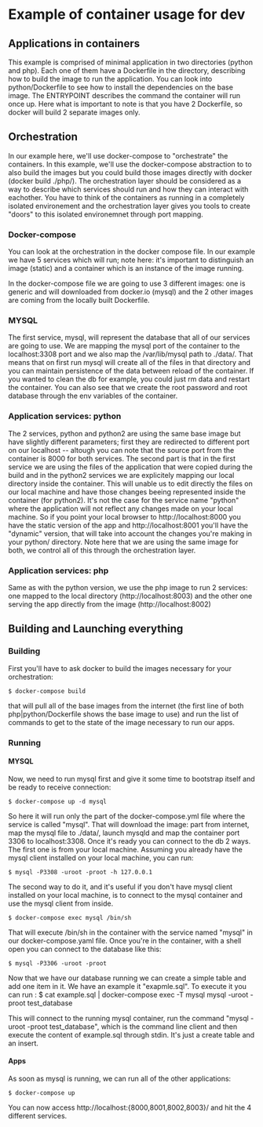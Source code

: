 # Example of container usage for dev

## Applications in containers
This example is comprised of minimal application in two directories (python and php). Each one of them have a Dockerfile in the directory, describing how to build the image to run the application. You can look into python/Dockerfile to see how to install the dependencies on the base image. The ENTRYPOINT describes the command the container will run once up.
Here what is important to note is that you have 2 Dockerfile, so docker will build 2 separate images only.

## Orchestration
In our example here, we'll use docker-compose to "orchestrate" the containers. In this example, we'll use the docker-compose abstraction to to also build the images but you could build those images directly with docker (docker build ./php/).
The orchestration layer should be considered as a way to describe which services should run and how they can interact with eachother. You have to think of the containers as running in a completely isolated environement and the orchestration layer gives you tools to create "doors" to this isolated environemnet through port mapping.

### Docker-compose

You can look at the orchestration in the docker compose file. In our example we have 5 services which will run; note here: it's important to distinguish an image (static) and a container which is an instance of the image running.

In the docker-compose file we are going to use 3 different images: one is generic and will downloaded from docker.io (mysql) and the 2 other images are coming from the locally built Dockerfile.

### MYSQL
The first service, mysql, will represent the database that all of our services are going to use. We are mapping the mysql port of the container to the localhost:3308 port and we also map the /var/lib/mysql path to ./data/. That means that on first run mysql will create all of the files in that directory and you can maintain persistence of the data between reload of the container. If you wanted to clean the db for example, you could just rm data and restart the container.
You can also see that we create the root password and root database through the env variables of the container.

### Application services: python

The 2 services, python and python2 are using the same base image but have slightly different parameters; first they are redirected to different port on our localhost -- altough you can note that the source port from the container is 8000 for both services. The second part is that in the first service we are using the files of the application that were copied during the build and in the python2 services we are explicitely mapping our local directory inside the container. This will unable us to edit directly the files on our local machine and have those changes beeing represented inside the container (for python2). It's not the case for the service name "python" where the application will not reflect any changes made on your local machine.
So if you point your local browser to http://localhost:8000 you have the static version of the app and http://localhost:8001 you'll have the "dynamic" version, that will take into account the changes you're making in your python/ directory. Note here that we are using the same image for both, we control all of this through the orchestration layer.


### Application services: php
Same as with the python version, we use the php image to run 2 services: one mapped to the local directory (http://localhost:8003) and the other one serving the app directly from the image (http://localhost:8002)

## Building and Launching everything

### Building
First you'll have to ask docker to build the images necessary for your orchestration:

	$ docker-compose build

that will pull all of the base images from the internet (the first line of both php|python/Dockerfile shows the base image to use) and run the list of commands to get to the state of the image necessary to run our apps.

### Running

#### MYSQL
Now, we need to run mysql first and give it some time to bootstrap itself and be ready to receive connection:
	
	$ docker-compose up -d mysql

So here it will run only the part of the docker-compose.yml file where the service is called "mysql". That will download the image: part from internet, map the mysql file to ./data/, launch mysqld and map the container port 3306 to localhost:3308. 
Once it's ready you can connect to the db 2 ways. The first one is from your local machine. Assuming you already have the mysql client installed on your local machine, you can run:

	$ mysql -P3308 -uroot -proot -h 127.0.0.1

The second way to do it, and it's useful if you don't have mysql client installed on your local machine, is to connect to the mysql container and use the mysql client from inside.

	$ docker-compose exec mysql /bin/sh

That will execute /bin/sh in the container with the service named "mysql" in our docker-compose.yaml file. Once you're in the container, with a shell open you can connect to the database like this:

	$ mysql -P3306 -uroot -proot

Now that we have our database running we can create a simple table and add one item in it. We have an example it "exapmle.sql". To execute it you can run :
	$  cat example.sql | docker-compose  exec -T mysql mysql -uroot -proot test_database

This will connect to the running mysql container, run the command "mysql -uroot -proot test_database", which is the command line client and then execute the content of example.sql through stdin. It's just a create table and an insert.

#### Apps

As soon as mysql is running, we can run all of the other applications:

	$ docker-compose up

You can now access http://localhost:{8000,8001,8002,8003}/ and hit the 4 different services.



